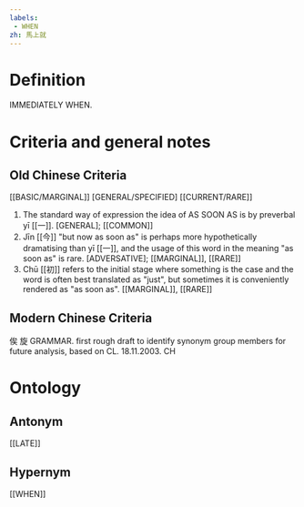 ```yaml
---
labels: 
 - WHEN
zh: 馬上就
---
```


# Definition
IMMEDIATELY WHEN.
# Criteria and general notes
## Old Chinese Criteria
[[BASIC/MARGINAL]]
[GENERAL/SPECIFIED]
[[CURRENT/RARE]]
1. The standard way of expression the idea of AS SOON AS is by preverbal yī [[一]].
[GENERAL]; [[COMMON]]
2. Jīn [[今]] "but now as soon as" is perhaps more hypothetically dramatising than yī [[一]], and the usage of this word in the meaning "as soon as" is rare.
[ADVERSATIVE]; [[MARGINAL]], [[RARE]]
3. Chū [[初]] refers to the initial stage where something is the case and the word is often best translated as "just", but sometimes it is conveniently rendered as "as soon as".
[[MARGINAL]], [[RARE]]
## Modern Chinese Criteria
俟
旋
GRAMMAR.
first rough draft to identify synonym group members for future analysis, based on CL. 18.11.2003. CH
# Ontology

## Antonym
[[LATE]]
## Hypernym
[[WHEN]]